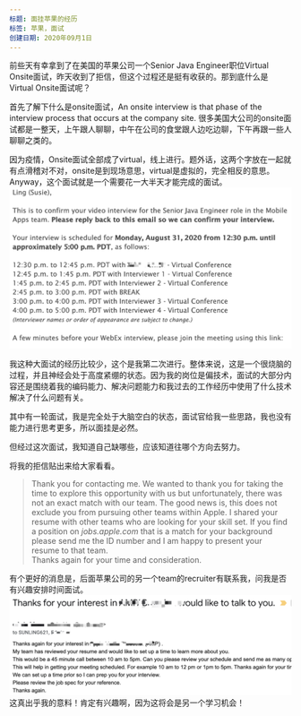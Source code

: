 ```yaml
---
标题: 面挂苹果的经历
标签: 苹果，面试
创建日期: 2020年09月1日
---
```


前些天有幸拿到了在美国的苹果公司一个Senior Java Engineer职位Virtual Onsite面试，昨天收到了拒信，但这个过程还是挺有收获的。那到底什么是Virtual Onsite面试呢？

首先了解下什么是onsite面试，An onsite interview is that phase of the interview process that occurs at the company site.
很多美国大公司的onsite面试都是一整天，上午跟人聊聊，中午在公司的食堂跟人边吃边聊，下午再跟一些人聊聊之类的。

因为疫情，Onsite面试全部成了virtual，线上进行。题外话，这两个字放在一起就有点滑稽对不对，onsite是到现场意思，virtual是虚拟的，完全相反的意思。Anyway，这个面试就是一个需要花一大半天才能完成的面试。
![](./_image/2020-09-02-10-33-00.png)

我这种大面试的经历比较少，这个是我第二次进行。整体来说，这是一个很烧脑的过程，并且神经会处于高度紧绷的状态。因为我的岗位是偏技术，面试的大部分内容还是围绕着我的编码能力、解决问题能力和我过去的工作经历中使用了什么技术解决了什么问题有关。

其中有一轮面试，我是完全处于大脑空白的状态，面试官给我一些思路，我也没有能力进行思考更多，所以面挂是必然。

但经过这次面试，我知道自己缺哪些，应该知道往哪个方向去努力。

将我的拒信贴出来给大家看看。
>Thank you for contacting me. We wanted to thank you for taking the time to explore this opportunity with us but unfortunately, there was not an exact match with our team. 
>The good news is, this does not exclude you from pursuing other teams within Apple.  I shared your resume with other teams who are looking for your skill set.  If you find a position on *jobs.apple.com* that is a match for your background please send me the ID number and I am happy to present your resume to that team.  
>Thanks again for your time and consideration.

有个更好的消息是，后面苹果公司的另一个team的recruiter有联系我，问我是否有兴趣安排时间面试。
![](./_image/2020-09-02-10-41-20.png)
这真出乎我的意料！肯定有兴趣啊，因为这将会是另一个学习机会！


